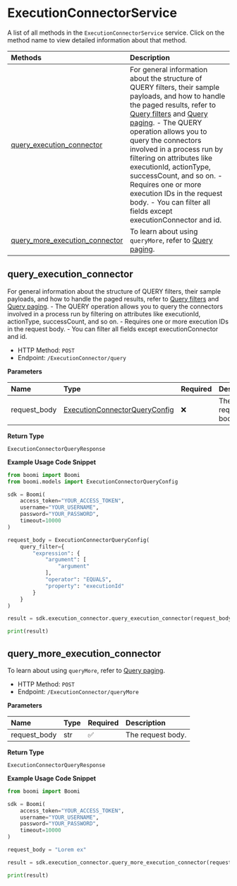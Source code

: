 # ExecutionConnectorService

A list of all methods in the `ExecutionConnectorService` service. Click on the method name to view detailed information about that method.

| Methods                                                           | Description                                                                                                                                                                                                                                                                                                                                                                                                                                                                                                                                  |
| :---------------------------------------------------------------- | :------------------------------------------------------------------------------------------------------------------------------------------------------------------------------------------------------------------------------------------------------------------------------------------------------------------------------------------------------------------------------------------------------------------------------------------------------------------------------------------------------------------------------------------- |
| [query_execution_connector](#query_execution_connector)           | For general information about the structure of QUERY filters, their sample payloads, and how to handle the paged results, refer to [Query filters](#section/Introduction/Query-filters) and [Query paging](#section/Introduction/Query-paging). - The QUERY operation allows you to query the connectors involved in a process run by filtering on attributes like executionId, actionType, successCount, and so on. - Requires one or more execution IDs in the request body. - You can filter all fields except executionConnector and id. |
| [query_more_execution_connector](#query_more_execution_connector) | To learn about using `queryMore`, refer to [Query paging](#section/Introduction/Query-paging).                                                                                                                                                                                                                                                                                                                                                                                                                                               |

## query_execution_connector

For general information about the structure of QUERY filters, their sample payloads, and how to handle the paged results, refer to [Query filters](#section/Introduction/Query-filters) and [Query paging](#section/Introduction/Query-paging). - The QUERY operation allows you to query the connectors involved in a process run by filtering on attributes like executionId, actionType, successCount, and so on. - Requires one or more execution IDs in the request body. - You can filter all fields except executionConnector and id.

- HTTP Method: `POST`
- Endpoint: `/ExecutionConnector/query`

**Parameters**

| Name         | Type                                                                        | Required | Description       |
| :----------- | :-------------------------------------------------------------------------- | :------- | :---------------- |
| request_body | [ExecutionConnectorQueryConfig](../models/ExecutionConnectorQueryConfig.md) | ❌       | The request body. |

**Return Type**

`ExecutionConnectorQueryResponse`

**Example Usage Code Snippet**

```python
from boomi import Boomi
from boomi.models import ExecutionConnectorQueryConfig

sdk = Boomi(
    access_token="YOUR_ACCESS_TOKEN",
    username="YOUR_USERNAME",
    password="YOUR_PASSWORD",
    timeout=10000
)

request_body = ExecutionConnectorQueryConfig(
    query_filter={
        "expression": {
            "argument": [
                "argument"
            ],
            "operator": "EQUALS",
            "property": "executionId"
        }
    }
)

result = sdk.execution_connector.query_execution_connector(request_body=request_body)

print(result)
```

## query_more_execution_connector

To learn about using `queryMore`, refer to [Query paging](#section/Introduction/Query-paging).

- HTTP Method: `POST`
- Endpoint: `/ExecutionConnector/queryMore`

**Parameters**

| Name         | Type | Required | Description       |
| :----------- | :--- | :------- | :---------------- |
| request_body | str  | ✅       | The request body. |

**Return Type**

`ExecutionConnectorQueryResponse`

**Example Usage Code Snippet**

```python
from boomi import Boomi

sdk = Boomi(
    access_token="YOUR_ACCESS_TOKEN",
    username="YOUR_USERNAME",
    password="YOUR_PASSWORD",
    timeout=10000
)

request_body = "Lorem ex"

result = sdk.execution_connector.query_more_execution_connector(request_body=request_body)

print(result)
```

